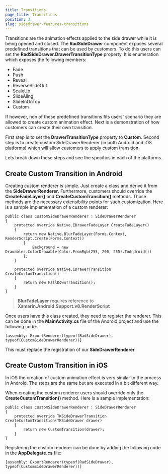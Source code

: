 ```yaml
---
title: Transitions
page_title: Transitions
position: 3
slug: sidedrawer-features-transitions
---
```


Transitions are the animation effects applied to the side drawer while it is being opened and closed. The **RadSideDrawer** component exposes several predefined transitions that can be used by customers. To do this users can set the **RadSideDrawer.DrawerTransitionType** property. It is enumeration which exposes the following members:

- Fade
- Push
- Reveal
- ReverseSlideOut
- ScaleUp
- SlideAling
- SlideInOnTop
- Custom

If however, non of these predefined transitions fits users' scenario they are allowed to create custom animation effect. Next is a demonstration of how customers can create their own transition.



First step is to set the **DrawerTransitionType** property to **Custom**. Second step is to create custom SideDrawerRenderer (in both Android and iOS platforms) which will allow customers to apply custom transition.



Lets break down these steps and see the specifics in each of the platforms.



## Create Custom Transition in Android

Creating custom renderer is simple. Just create a class and derive it from the **SideDrawerRenderer**. Furthermore, customers should override the **CreateFadeLayer()** and **CreateCustomTransition()** methods. Those methods are the necessary extensibility points for such customization. Here is a sample implementation of a custom renderer:



	public class CustomSideDrawerRenderer : SideDrawerRenderer
	{
	    protected override Native.IDrawerFadeLayer CreateFadeLayer()
	    {
	        return new Native.BlurFadeLayer(Forms.Context, RenderScript.Create(Forms.Context))
	        {
	            Background = new Drawables.ColorDrawable(Color.FromRgb(255, 200, 255).ToAndroid())
	        };
	    }
	
	    protected override Native.IDrawerTransition CreateCustomTransition()
	    {
	        return new FallDownTransition();
	    }
	}

>**BlurFadeLayer** requires reference to **Xamarin.Android.Support.v8.RenderScript**



Once users have this class created, they need to register the renderer. This can be done in the **MainActivity.cs** file of the Android project and use the following code:



	[assembly: ExportRenderer(typeof(RadSideDrawer), typeof(CustomSideDrawerRenderer))]



This must replace the registration of our **SideDrawerRenderer**

## Create Custom Transition in iOS

In iOS the creation of custom animation effect is very similar to the process in Android. The steps are the same but are executed in a bit different way.

When creating the custom renderer users should override only the **CreateCustomTransition()** method. Here is a sample implementation:

	public class CustomSideDrawerRenderer : SideDrawerRenderer
	{
	    protected override TKSideDrawerTransition CreateCustomTransition(TKSideDrawer drawer)
	    {
	        return new CustomTransition(drawer);
	    }
	}

Registering the custom renderer can be done by adding the following code in the **AppDelegate.cs** file:

	[assembly: ExportRenderer(typeof(RadSideDrawer), typeof(CustomSideDrawerRenderer))]
